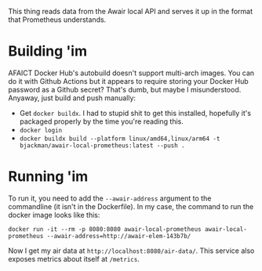 This thing reads data from the Awair local API and serves it up in the format that Prometheus understands.

Building 'im
============

AFAICT Docker Hub's autobuild doesn't support multi-arch images. You can do it with Github Actions but it appears to require storing your Docker Hub password as a Github secret? That's dumb, but maybe I misunderstood. Anyaway, just build and push manually:

 - Get `docker buildx`. I had to stupid shit to get this installed, hopefully it's packaged properly by the time you're reading this.
 - `docker login`
 - `docker buildx build --platform linux/amd64,linux/arm64 -t bjackman/awair-local-prometheus:latest --push .`

Running 'im
============

To run it, you need to add the `--awair-address` argument to the commandline (it isn't in the Dockerfile). In my case, the command to run the docker image looks like this:

```
docker run -it --rm -p 8080:8080 awair-local-prometheus awair-local-prometheus --awair-address=http://awair-elem-143b7b/
```

Now I get my air data at `http://localhost:8080/air-data/`. This service also exposes metrics about itself at `/metrics`.
